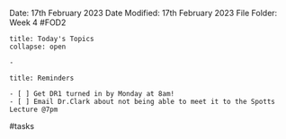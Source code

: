 Date: 17th February 2023
Date Modified: 17th February 2023
File Folder: Week 4
#FOD2  

```ad-abstract
title: Today's Topics
collapse: open

- 

```


```ad-note
title: Reminders

- [ ] Get DR1 turned in by Monday at 8am!
- [ ] Email Dr.Clark about not being able to meet it to the Spotts Lecture @7pm
```

#tasks 

